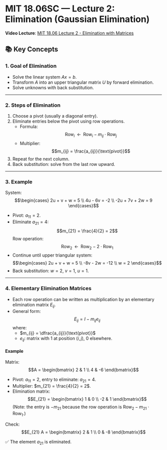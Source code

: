 # MIT 18.06SC — Lecture 2: Elimination (Gaussian Elimination)

**Video Lecture**: [MIT 18.06 Lecture 2 - Elimination with Matrices](https://www.youtube.com/watch?v=QVKj3LADCnA&list=PL221E2BBF13BECF6C&index=7)

## 📚 Key Concepts

### 1. Goal of Elimination
- Solve the linear system $Ax = b$.
- Transform $A$ into an upper triangular matrix $U$ by forward elimination.
- Solve unknowns with back substitution.

---

### 2. Steps of Elimination
1. Choose a pivot (usually a diagonal entry).
2. Eliminate entries below the pivot using row operations.
   - Formula:
     $$\text{Row}_i \;\;\leftarrow\;\; \text{Row}_i - m_{ij} \cdot \text{Row}_j$$
   - Multiplier:
     $$m_{ij} = \frac{a_{ij}}{\text{pivot}}$$
3. Repeat for the next column.
4. Back substitution: solve from the last row upward.

---

### 3. Example

System:
$$\begin{cases}
2u + v + w = 5 \\
4u - 6v = -2 \\
-2u + 7v + 2w = 9
\end{cases}$$

- Pivot: $a_{11} = 2$.
- Eliminate $a_{21} = 4$:
  $$m_{21} = \frac{4}{2} = 2$$
  Row operation:
  $$\text{Row}_2 \;\;\leftarrow\;\; \text{Row}_2 - 2\cdot \text{Row}_1$$
- Continue until upper triangular system:
  $$\begin{cases}
  2u + v + w = 5 \\
  -8v - 2w = -12 \\
  w = 2
  \end{cases}$$
- Back substitution: $w = 2$, $v = 1$, $u = 1$.

---

### 4. Elementary Elimination Matrices
- Each row operation can be written as multiplication by an elementary elimination matrix $E_{ij}$.
- General form:
  $$E_{ij} = I - m_{ij} e_{ij}$$
  where:
  - $m_{ij} = \dfrac{a_{ij}}{\text{pivot}}$
  - $e_{ij}$: matrix with 1 at position $(i,j)$, 0 elsewhere.

#### Example

Matrix:
$$A =
\begin{bmatrix}
2 & 1 \\
4 & -6
\end{bmatrix}$$

- Pivot: $a_{11} = 2$, entry to eliminate: $a_{21} = 4$.
- Multiplier: $m_{21} = \frac{4}{2} = 2$.
- Elimination matrix:
  $$E_{21} =
  \begin{bmatrix}
  1 & 0 \\
  -2 & 1
  \end{bmatrix}$$
  (Note: the entry is $-m_{21}$ because the row operation is $\text{Row}_2 - m_{21}\cdot \text{Row}_1$.)

Check:
$$E_{21} A =
\begin{bmatrix}
2 & 1 \\
0 & -8
\end{bmatrix}$$

✅ The element $a_{21}$ is eliminated.
